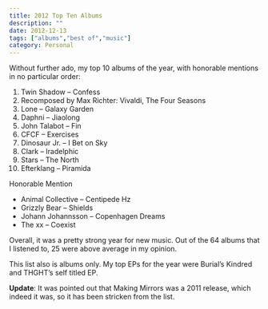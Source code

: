```yaml
---
title: 2012 Top Ten Albums
description: ""
date: 2012-12-13
tags: ["albums","best of","music"]
category: Personal
---
```



Without further ado, my top 10 albums of the year, with honorable mentions in no particular order:

<ol>

<li>Twin Shadow – Confess</li>

<li>Recomposed by Max Richter: Vivaldi, The Four Seasons</li>

<li>Lone – Galaxy Garden</li>

<li>Daphni – Jiaolong</li>

<li>John Talabot – Fin</li>

<li>CFCF – Exercises</li>

<li>Dinosaur Jr. – I Bet on Sky</li>

<li>Clark – Iradelphic</li>

<li>Stars – The North</li>

<li>Efterklang – Piramida</li>

</ol>

Honorable Mention

<ul>

<li>Animal Collective – Centipede Hz</li>

<li>Grizzly Bear – Shields</li>

<li>Johann Johannsson – Copenhagen Dreams</li>

<li>The xx – Coexist</li>

</ul>

Overall, it was a pretty strong year for new music. Out of the 64 albums that I listened to, 25 were above average in my opinion.

This list also is albums only. My top EPs for the year were Burial’s Kindred and THGHT’s self titled EP.

**Update**: It was pointed out that Making Mirrors was a 2011 release, which indeed it was, so it has been stricken from the list.
